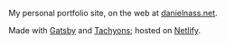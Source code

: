 My personal portfolio site, on the web at [danielnass.net](https://danielnass.net).

Made with [Gatsby](https://www.gatsbyjs.org/) and [Tachyons](https://tachyons.io/); hosted on [Netlify](https://danielnass.netlify.app/).
